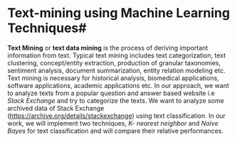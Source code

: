 # Text-mining using Machine Learning Techniques#

**Text Mining** or **text data mining** is the process of deriving important information from text. Typical text mining includes text categorization, text clustering, concept/entity extraction, production of granular taxonomies, sentiment analysis, document summarization,  entity relation modeling etc. Text mining is necessary for historical analysis, biomedical applications, software applications, academic applications etc. In our approach, we want to analyze texts from a popular question and answer based website i.e *Stack Exchange* and try to categorize the texts. We want to analyze some archived data of Stack Exchange (https://archive.org/details/stackexchange) using text classification. In our work, we will implement two techniques, *K- nearest neighbor* and *Naïve Bayes* for text classification and will compare their relative performances.  
